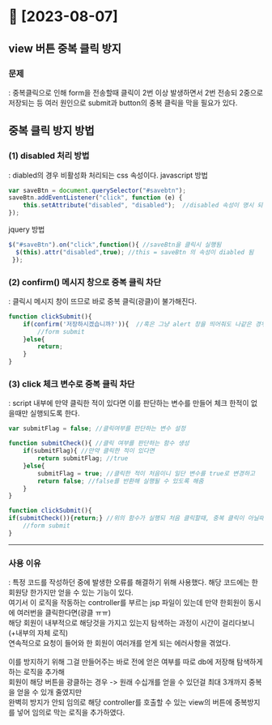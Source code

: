 # 💙 [2023-08-07]
## view 버튼 중복 클릭 방지
### 문제
: 중복클릭으로 인해 form을 전송할때 클릭이 2번 이상 발생하면서 2번 전송되 2중으로 저장되는 등 여러 원인으로 submit과 button의 중복 클릭을 막을 필요가 있다.
## 중복 클릭 방지 방법
### (1) disabled 처리 방법
: diabled의 경우 비활성화 처리되는 css 속성이다.
javascript 방법 
``` javascript
var saveBtn = document.querySelector("#savebtn");
saveBtn.addEventListener("click", function (e) {
    this.setAttribute("disabled", "disabled");  //disabled 속성이 명시 되면 버튼이 비활성화됨
});
```
jquery 방법
``` javascript
$("#saveBtn").on("click",function(){ //saveBtn을 클릭시 실행됨                                
  $(this).attr("disabled",true); //this = saveBtn 의 속성이 diabled 됨
 });
```
### (2) confirm() 메시지 창으로 중복 클릭 차단
: 클릭시 메시지 창이 뜨므로 바로 중복 클릭(광클)이 불가해진다.
``` javascript
function clickSubmit(){
    if(confirm('저장하시겠습니까?')){  //혹은 그냥 alert 창을 띄어줘도 나같은 경우는 충분히 시간이 벌여져 중복 실행 x
        //form submit
    }else{
        return;
    }
}
```
### (3) click 체크 변수로 중복 클릭 차단
: script 내부에 만약 클릭한 적이 있다면 이를 판단하는 변수를 만들어 체크 한적이 없을때만 실행되도록 한다.
``` javascript
var submitFlag = false; //클릭여부를 판단하는 변수 설정

function submitCheck(){ //클릭 여부를 판단하는 함수 생성
    if(submitFlag){ //만약 클릭한 적이 있다면
        return submitFlag; //true
    }else{
        submitFlag = true; //클릭한 적이 처음이니 일단 변수를 true로 변경하고
        return false; //false를 반환해 실행될 수 있도록 해줌
    }
}

function clickSubmit(){
if(submitCheck()){return;} //위의 함수가 실행되 처음 클릭할때, 중복 클릭이 아닐때만 실행됨
    //form submit
}
```
------------------------------------------------------------------
### 사용 이유
: 특정 코드를 작성하던 중에 발생한 오류를 해결하기 위해 사용했다. 해당 코드에는 한 회원당 한가지만 얻을 수 있는 기능이 있다. <br>
여기서 이 로직을 작동하는 controller를 부르는 jsp 파일이 있는데 만약 한회원이 동시에 여러번을 클릭한다면(광클 ㅠㅠ) <br>
해당 회원이 내부적으로 해당것을 가지고 있는지 탐색하는 과정이 시간이 걸리다보니 (+내부의 자체 로직) <br>
연속적으로 요청이 들어와 한 회원이 여러개를 얻게 되는 에러사항을 겪었다. <br> <br>
이를 방지하기 위해 그걸 만들어주는 바로 전에 얻은 여부를 따로 db에 저장해 탐색하게 하는 로직을 추가해 <br>
회원이 해당 버튼을 광클하는 경우 -> 원래 수십개를 얻을 수 있던걸 최대 3개까지 중복을 얻을 수 있개 줄였지만 <br> 
완벽히 방지가 안되 임의로 해당 controller를 호출할 수 있는 view의 버튼에 중복방지를 넣어 임의로 막는 로직을 추가하였다.

